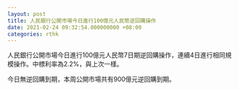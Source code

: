 ```yaml
---
layout: post
title: 人民銀行公開市場今日進行100億元人民幣逆回購操作
date: 2021-02-24 09:32:54.000000000 +08:00
categories: rthk
---
```


人民銀行公開市場今日進行100億元人民幣7日期逆回購操作，連續4日進行相同規模操作。中標利率為2.2%，與上次一樣。

今日無逆回購到期，本周公開市場共有900億元逆回購到期。
